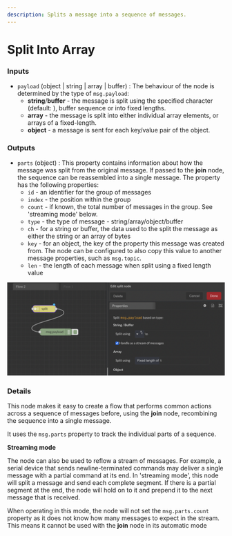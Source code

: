 ```yaml
---
description: Splits a message into a sequence of messages.
---
```


# Split Into Array

### Inputs

* `payload` (object | string | array | buffer) : The behaviour of the node is determined by the type of `msg.payload`:
  * **string**/**buffer** - the message is split using the specified character (default: ), buffer sequence or into fixed lengths.
  * **array** - the message is split into either individual array elements, or arrays of a fixed-length.
  * **object** - a message is sent for each key/value pair of the object.

### Outputs

* `parts` (object) : This property contains information about how the message was split from the original message. If passed to the **join** node, the sequence can be reassembled into a single message. The property has the following properties:
  * `id` - an identifier for the group of messages
  * `index` - the position within the group
  * `count` - if known, the total number of messages in the group. See 'streaming mode' below.
  * `type` - the type of message - string/array/object/buffer
  * `ch` - for a string or buffer, the data used to the split the message as either the string or an array of bytes
  * `key` - for an object, the key of the property this message was created from. The node can be configured to also copy this value to another message properties, such as `msg.topic`.
  * `len` - the length of each message when split using a fixed length value

![](<../../../.gitbook/assets/image (57).png>)

### Details

This node makes it easy to create a flow that performs common actions across a sequence of messages before, using the **join** node, recombining the sequence into a single message.

It uses the `msg.parts` property to track the individual parts of a sequence.

**Streaming mode**

The node can also be used to reflow a stream of messages. For example, a serial device that sends newline-terminated commands may deliver a single message with a partial command at its end. In 'streaming mode', this node will split a message and send each complete segment. If there is a partial segment at the end, the node will hold on to it and prepend it to the next message that is received.

When operating in this mode, the node will not set the `msg.parts.count` property as it does not know how many messages to expect in the stream. This means it cannot be used with the **join** node in its automatic mode
